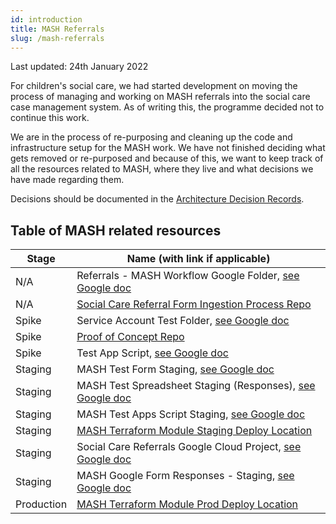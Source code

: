 ```yaml
---
id: introduction
title: MASH Referrals
slug: /mash-referrals
---
```


Last updated: 24th January 2022

For children's social care, we had started development on moving the process of managing and working on MASH referrals into the social care case management system. As of writing this, the programme decided not to continue this work.

We are in the process of re-purposing and cleaning up the code and infrastructure setup for the MASH work. We have not finished deciding what gets removed or re-purposed and because of this, we want to keep track of all the resources related to MASH, where they live and what decisions we have made regarding them.

Decisions should be documented in the [Architecture Decision Records](../decisions).

## Table of MASH related resources

| Stage      | Name (with link if applicable)                                                                                                                                       |
| ---------- | -------------------------------------------------------------------------------------------------------------------------------------------------------------------- |
| N/A        | Referrals - MASH Workflow Google Folder, [see Google doc](https://docs.google.com/document/d/10b-2M8UbGIILisaFJnNfQ9ztRKTmx66Ol1eLYAE07Yk/edit)                      |
| N/A        | [Social Care Referral Form Ingestion Process Repo](https://github.com/LBHackney-IT/social-care-referral-form-ingestion)                                              |
| Spike      | Service Account Test Folder, [see Google doc](https://docs.google.com/document/d/10b-2M8UbGIILisaFJnNfQ9ztRKTmx66Ol1eLYAE07Yk/edit)                                  |
| Spike      | [Proof of Concept Repo](https://github.com/LBHackney-IT/gforms-sns-sqs-lambda-poc)                                                                                   |
| Spike      | Test App Script, [see Google doc](https://docs.google.com/document/d/10b-2M8UbGIILisaFJnNfQ9ztRKTmx66Ol1eLYAE07Yk/edit)                                              |
| Staging    | MASH Test Form Staging, [see Google doc](https://docs.google.com/document/d/10b-2M8UbGIILisaFJnNfQ9ztRKTmx66Ol1eLYAE07Yk/edit)                                       |
| Staging    | MASH Test Spreadsheet Staging (Responses), [see Google doc](https://docs.google.com/document/d/10b-2M8UbGIILisaFJnNfQ9ztRKTmx66Ol1eLYAE07Yk/edit)                    |
| Staging    | MASH Test Apps Script Staging, [see Google doc](https://docs.google.com/document/d/10b-2M8UbGIILisaFJnNfQ9ztRKTmx66Ol1eLYAE07Yk/edit)                                |
| Staging    | [MASH Terraform Module Staging Deploy Location](https://github.com/LBHackney-IT/social-care-referral-form-ingestion/tree/main/terraform)                             |
| Staging    | Social Care Referrals Google Cloud Project, [see Google doc](https://docs.google.com/document/d/10b-2M8UbGIILisaFJnNfQ9ztRKTmx66Ol1eLYAE07Yk/edit)                   |
| Staging    | MASH Google Form Responses - Staging, [see Google doc](https://docs.google.com/document/d/10b-2M8UbGIILisaFJnNfQ9ztRKTmx66Ol1eLYAE07Yk/edit)                         |
| Production | [MASH Terraform Module Prod Deploy Location](https://github.com/LBHackney-IT/infrastructure/blob/master/projects/mosaic/terraform/50a-mash-referrals-data-import.tf) |
